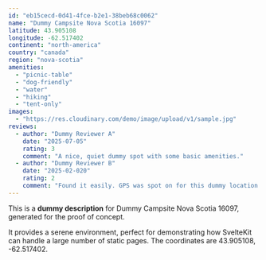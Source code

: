 ```yaml
---
id: "eb15cecd-0d41-4fce-b2e1-38beb68c0062"
name: "Dummy Campsite Nova Scotia 16097"
latitude: 43.905108
longitude: -62.517402
continent: "north-america"
country: "canada"
region: "nova-scotia"
amenities:
  - "picnic-table"
  - "dog-friendly"
  - "water"
  - "hiking"
  - "tent-only"
images:
  - "https://res.cloudinary.com/demo/image/upload/v1/sample.jpg"
reviews:
  - author: "Dummy Reviewer A"
    date: "2025-07-05"
    rating: 3
    comment: "A nice, quiet dummy spot with some basic amenities."
  - author: "Dummy Reviewer B"
    date: "2025-02-020"
    rating: 2
    comment: "Found it easily. GPS was spot on for this dummy location."
---
```


This is a **dummy description** for Dummy Campsite Nova Scotia 16097, generated for the proof of concept.

It provides a serene environment, perfect for demonstrating how SvelteKit can handle a large number of static pages. The coordinates are 43.905108, -62.517402.
